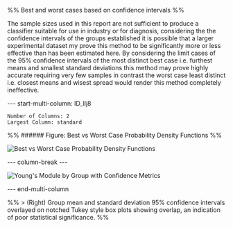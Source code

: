 
%% Best and worst cases based on confidence intervals %%

The sample sizes used in this report are not sufficient to produce a classifier suitable for use in industry or for diagnosis, considering the the confidence intervals of the groups established it is possible that a larger experimental dataset my prove this method to be significantly more or less effective than has been estimated here. By considering the limit cases of the 95% confidence intervals of the most distinct best case i.e. furthest means and smallest standard deviations this method may prove highly accurate requiring very few samples in contrast the worst case least distinct i.e. closest means and wisest spread would render this method completely ineffective.  



--- start-multi-column: ID_llj8
```column-settings
Number of Columns: 2
Largest Column: standard
```


%% ###### Figure: Best vs Worst Case Probability Density Functions %%

![Best vs Worst Case Probability Density Functions](Projects/Uni%20Projects/Individual%20project/Assesments/Dissertation/Sections/attachments/Group_PDFs_LimCases.svg)

--- column-break ---


![Young's Module by Group with Confidence Metrics](Projects/Uni%20Projects/Individual%20project/Assesments/Dissertation/Sections/attachments/YM_CI_byGroup.svg)


--- end-multi-column

%% > (Right) Group mean and standard deviation 95% confidence intervals overlayed on notched Tukey style box plots showing overlap, an indication of poor statistical significance. %%